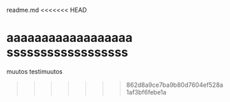 readme.md
<<<<<<< HEAD

aaaaaaaaaaaaaaaaaa
ssssssssssssssssss
=======
muutos
testimuutos
>>>>>>> 862d8a9ce7ba9b80d7604ef528a1af3bf6febe1a
